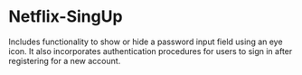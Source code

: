 # Netflix-SingUp
Includes functionality to show or hide a password input field using an eye icon. It also incorporates authentication procedures for users to sign in after registering for a new account.
